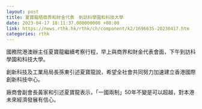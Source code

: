 ```yaml
---
layout: post
title: 夏寶龍晤商界和財金代表　到訪科學園和科技大學
date: 2023-04-17 18:11:37.000000000 +08:00
link: https://news.rthk.hk/rthk/ch/component/k2/1696635-20230417.htm
categories: rthk
---
```


國務院港澳辦主任夏寶龍繼續考察行程，早上與商界和財金代表會面，下午到訪科學園和科技大學。

創新科技及工業局局長孫東引述夏寶龍說，希望全社會共同努力加速建立香港國際創新科技中心。

廠商會副會長黃家和引述夏寶龍表示，「一國兩制」50年不變是可以超越，對本港未來經濟發展有信心。
